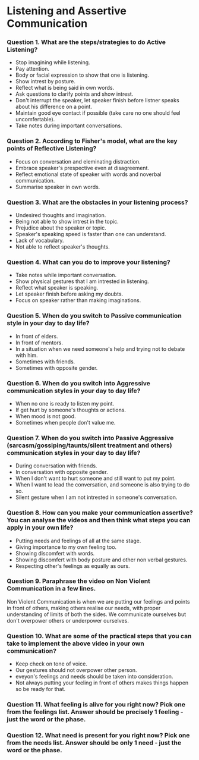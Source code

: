 
# Listening and Assertive Communication

### Question 1. What are the steps/strategies to do Active Listening?

- Stop imagining while listening.
- Pay attention.
- Body or facial expression to show that one is listening.
- Show intrest by posture.
- Reflect what is being said in own words.
- Ask questions to clarify points and show intrest.
- Don't interrupt the speaker, let speaker finish before listner speaks about his difference on a point.
- Maintain good eye contact if possible (take care no one should feel uncomfertable).
- Take notes during important conversations.

### Question 2. According to Fisher's model, what are the key points of Reflective Listening?

- Focus on conversation and eleminating distraction.
- Embrace speaker's prespective even at disagreement.
- Reflect emotional state of speaker with words and noverbal communication.
- Summarise speaker in own words.

### Question 3. What are the obstacles in your listening process?

- Undesired thoughts and imagination.
- Being not able to show intrest in the topic.
- Prejudice about the speaker or topic.
- Speaker's speaking speed is faster than one can understand.
- Lack of vocabulary.
- Not able to reflect speaker's thoughts.
 
### Question 4. What can you do to improve your listening?

- Take notes while important conversation.
- Show physical gestures that I am intrested in listening.
- Reflect what speaker is speaking.
- Let speaker finish before asking my doubts.
- Focus on speaker rather than making imaginations.
 
### Question 5. When do you switch to Passive communication style in your day to day life?

- In front of elders.
- In front of mentors.
- In a situation when we need someone's help and trying not to debate with him.
- Sometimes with friends.
- Sometimes with opposite gender.
 
### Question 6. When do you switch into Aggressive communication styles in your day to day life?

- When no one is ready to listen my point.
- If get hurt by someone's thoughts or actions.
- When mood is not good.
- Sometimes when people don't value me.
 
### Question 7. When do you switch into Passive Aggressive (sarcasm/gossiping/taunts/silent treatment and others) communication styles in your day to day life?

- During conversation with friends.
- In conversation with opposite gender.
- When I don't want to hurt someone and still want to put my point.
- When I want to lead the conversation, and someone is also trying to do so.
- Silent gesture when I am not intrested in someone's conversation.
 
### Question 8. How can you make your communication assertive? You can analyse the videos and then think what steps you can apply in your own life?

- Putting needs and feelings of all at the same stage.
- Giving importance to my own feeling too.
- Showing discomfert with words.
- Showing discomfert with body posture and other non verbal gestures.
- Respecting other's feelings as equally as ours.
 
### Question 9. Paraphrase the video on Non Violent Communication in a few lines.

Non Violent Communication is when we are putting our feelings and points in front of others, making others realise our needs, with proper understanding of limits of both the sides. We communicate ourselves but don't overpower others or underpower ourselves.
 
### Question 10. What are some of the practical steps that you can take to implement the above video in your own communication?
 
- Keep check on tone of voice.
- Our gestures should not overpower other person.
- eveyon's feelings and needs should be taken into consideration.
- Not always putting your feeling in front of others makes things happen so be ready for that.

### Question 11. What feeling is alive for you right now? Pick one from the feelings list. Answer should be precisely 1 feeling - just the word or the phase.

### Question 12. What need is present for you right now? Pick one from the needs list. Answer should be only 1 need - just the word or the phase.
